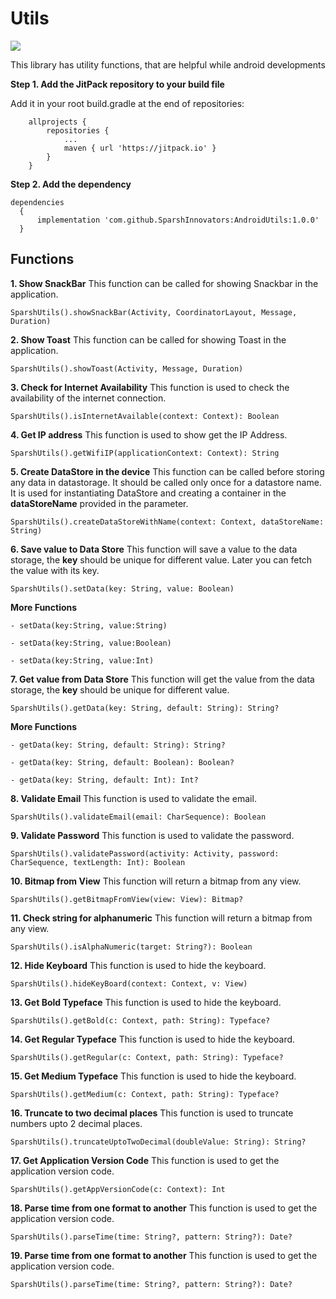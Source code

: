 # Utils

[![](https://jitpack.io/v/SparshInnovators/AndroidUtils.svg)](https://jitpack.io/#SparshInnovators/AndroidUtils)

This library has utility functions, that are helpful while android developments

**Step 1. Add the JitPack repository to your build file**

Add it in your root build.gradle at the end of repositories:
```
	allprojects {
		repositories {
			...
			maven { url 'https://jitpack.io' }
		}
	}
```


**Step 2. Add the dependency**
```
dependencies
  {
      implementation 'com.github.SparshInnovators:AndroidUtils:1.0.0'
  }
```

## Functions

**1. Show SnackBar**
This function can be called for showing Snackbar in the application.
```
SparshUtils().showSnackBar(Activity, CoordinatorLayout, Message, Duration) 
```

**2. Show Toast**
This function can be called for showing Toast in the application.
```
SparshUtils().showToast(Activity, Message, Duration)
```

**3. Check for Internet Availability**
This function is used to check the availability of the internet connection.
```
SparshUtils().isInternetAvailable(context: Context): Boolean
```

**4. Get IP address**
This function is used to show get the IP Address.
```
SparshUtils().getWifiIP(applicationContext: Context): String
```


**5. Create DataStore in the device**
This function can be called before storing any data in datastorage. It should be called only once for a datastore name. It is used for instantiating DataStore and creating a container in the **dataStoreName** provided in the parameter.
```
SparshUtils().createDataStoreWithName(context: Context, dataStoreName: String)
```

**6. Save value to Data Store**
This function will save a value to the data storage, the **key** should be unique for different value. Later you can fetch the value with its key.
```
SparshUtils().setData(key: String, value: Boolean)
```
**More Functions**
```
- setData(key:String, value:String)

- setData(key:String, value:Boolean)

- setData(key:String, value:Int)
```


**7. Get value from Data Store**
This function will get the value from the data storage, the **key** should be unique for different value.
```
SparshUtils().getData(key: String, default: String): String?
```
**More Functions**
```
- getData(key: String, default: String): String?

- getData(key: String, default: Boolean): Boolean?

- getData(key: String, default: Int): Int?
```

**8. Validate Email**
This function is used to validate the email.
```
SparshUtils().validateEmail(email: CharSequence): Boolean
```

**9. Validate Password**
This function is used to validate the password. 
```
SparshUtils().validatePassword(activity: Activity, password: CharSequence, textLength: Int): Boolean 
```

**10. Bitmap from View**
This function will return a bitmap from any view.
```
SparshUtils().getBitmapFromView(view: View): Bitmap?
```

**11. Check string for alphanumeric**
This function will return a bitmap from any view.
```
SparshUtils().isAlphaNumeric(target: String?): Boolean
```

**12. Hide Keyboard**
This function is used to hide the keyboard.
```
SparshUtils().hideKeyBoard(context: Context, v: View)
```

**13. Get Bold Typeface**
This function is used to hide the keyboard.
```
SparshUtils().getBold(c: Context, path: String): Typeface?
```

**14. Get Regular Typeface**
This function is used to hide the keyboard.
```
SparshUtils().getRegular(c: Context, path: String): Typeface?
```

**15. Get Medium Typeface**
This function is used to hide the keyboard.
```
SparshUtils().getMedium(c: Context, path: String): Typeface?
```

**16. Truncate to two decimal places**
This function is used to truncate numbers upto 2 decimal places.
```
SparshUtils().truncateUptoTwoDecimal(doubleValue: String): String?
```

**17. Get Application Version Code**
This function is used to get the application version code.
```
SparshUtils().getAppVersionCode(c: Context): Int 
```

**18. Parse time from one format to another**
This function is used to get the application version code.
```
SparshUtils().parseTime(time: String?, pattern: String?): Date?
```

**19. Parse time from one format to another**
This function is used to get the application version code.
```
SparshUtils().parseTime(time: String?, pattern: String?): Date?
```












